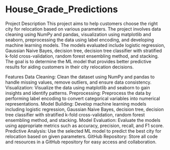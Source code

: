 # House_Grade_Predictions

Project Description
This project aims to help customers choose the right city for relocation based on various parameters. The project involves data cleaning using NumPy and pandas, visualization using matplotlib and seaborn, preprocessing the data using label encoding, and developing machine learning models. The models evaluated include logistic regression, Gaussian Naive Bayes, decision tree, decision tree classifier with stratified k-fold cross-validation, random forest ensembling method, and stacking. The goal is to determine the ML model that provides better predictive results for aiding customers in their city relocation decisions.

Features
Data Cleaning: Clean the dataset using NumPy and pandas to handle missing values, remove outliers, and ensure data consistency.
Visualization: Visualize the data using matplotlib and seaborn to gain insights and identify patterns.
Preprocessing: Preprocess the data by performing label encoding to convert categorical variables into numerical representations.
Model Building: Develop machine learning models including logistic regression, Gaussian Naive Bayes, decision tree, decision tree classifier with stratified k-fold cross-validation, random forest ensembling method, and stacking.
Model Evaluation: Evaluate the models using appropriate metrics such as accuracy, precision, recall, and F1 score.
Predictive Analysis: Use the selected ML model to predict the best city for relocation based on given parameters.
GitHub Repository: Store all code and resources in a GitHub repository for easy access and collaboration.
